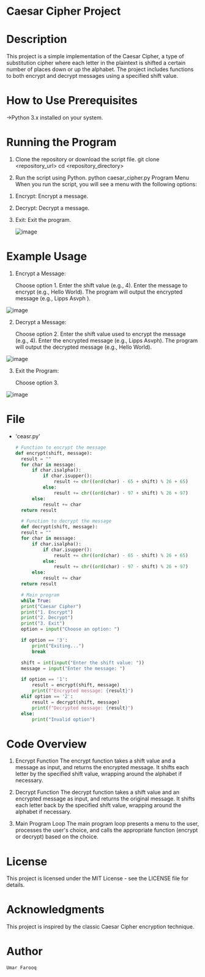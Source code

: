 # Caesar Cipher Project

# Description

This project is a simple implementation of the Caesar Cipher, a type of substitution cipher where each letter in the plaintext is shifted a certain number of places down or up the alphabet. The project includes functions to both encrypt and decrypt messages using a specified shift value.

# How to Use  Prerequisites

->Python 3.x installed on your system.

# Running the Program

1. Clone the repository or download the script file.
git clone <repository_url>
cd <repository_directory>

2. Run the script using Python.
python caesar_cipher.py
Program Menu
When you run the script, you will see a menu with the following options:

1) Encrypt: Encrypt a message.

2) Decrypt: Decrypt a message.

3) Exit: Exit the program.
   
   ![image](https://github.com/umarfarooq003/PRODIGY-CS-1/assets/174965538/c8e400e8-10ac-4451-a79a-ecbd1e5be1a4)

# Example Usage
1. Encrypt a Message:
   
   Choose option 1.
   Enter the shift value (e.g., 4).
   Enter the message to encrypt (e.g., Hello World).
   The program will output the encrypted message (e.g., Lipps Asvph ).

![image](https://github.com/umarfarooq003/PRODIGY-CS-1/assets/174965538/7358a36a-44f2-4fa8-8c1c-13f969ecbf0e)

2. Decrypt a Message:
   
   Choose option 2.
   Enter the shift value used to encrypt the message (e.g., 4).
   Enter the encrypted message (e.g., Lipps Asvph).
   The program will output the decrypted message (e.g., Hello World).

![image](https://github.com/umarfarooq003/PRODIGY-CS-1/assets/174965538/3bf102ed-2151-428c-bbfa-1fafcbf80889)

3. Exit the Program:
   
   Choose option 3.

![image](https://github.com/umarfarooq003/PRODIGY-CS-1/assets/174965538/aaa67c44-7365-4e45-8a79-3917b3c873c9)

# File
- 'ceasr.py'
  ```python
  # Function to encrypt the message
  def encrypt(shift, message):
    result = ""
    for char in message:
        if char.isalpha():
            if char.isupper():
                result += chr((ord(char) - 65 + shift) % 26 + 65)
            else:
                result += chr((ord(char) - 97 + shift) % 26 + 97)
        else:
            result += char
    return result

    # Function to decrypt the message
    def decrypt(shift, message):
    result = ""
    for char in message:
        if char.isalpha():
            if char.isupper():
                result += chr((ord(char) - 65 - shift) % 26 + 65)
            else:
                result += chr((ord(char) - 97 - shift) % 26 + 97)
        else:
            result += char
    return result

    # Main program
    while True:
    print("Caesar Cipher")
    print("1. Encrypt")
    print("2. Decrypt")
    print("3. Exit")
    option = input("Choose an option: ")

    if option == '3':
        print("Exiting...")
        break

    shift = int(input("Enter the shift value: "))
    message = input("Enter the message: ")

    if option == '1':
        result = encrypt(shift, message)
        print(f"Encrypted message: {result}")
    elif option == '2':
        result = decrypt(shift, message)
        print(f"Decrypted message: {result}")
    else:
        print("Invalid option")
  ```

# Code Overview

1) Encrypt Function
The encrypt function takes a shift value and a message as input, and returns the encrypted message. It shifts each letter by the specified shift value, wrapping around the alphabet if necessary.

2) Decrypt Function
The decrypt function takes a shift value and an encrypted message as input, and returns the original message. It shifts each letter back by the specified shift value, wrapping around the alphabet if necessary.

3) Main Program Loop
The main program loop presents a menu to the user, processes the user's choice, and calls the appropriate function (encrypt or decrypt) based on the choice.

# License
This project is licensed under the MIT License - see the LICENSE file for details.

# Acknowledgments
This project is inspired by the classic Caesar Cipher encryption technique.
# Author 
`Umar Farooq`

